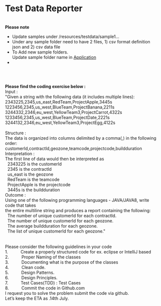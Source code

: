 # Test Data Reporter

</BR>
<b>Please note</b>
</BR>
<ul>
<li>Update samples under /resources/testdata/sample1...</li>
<li>Under any sample folder need to have 2 files, 1) csv format definition json and 2) csv data file</li>
<li>To Add new sample folders. <br/>Update sample folder name in <a href="https://github.com/prabhakarit/demotest/blob/master/src/main/java/com/Application.java">Application</a>  <li>
</ul>

</BR></BR>

<b>Please find the coding exercise below :</b>
</BR>
Input : 
</BR>
"Given a string with the following data (it includes multiple lines):
</BR>
2343225,2345,us_east,RedTeam,ProjectApple,3445s
</BR>
1223456,2345,us_west,BlueTeam,ProjectBanana,2211s
</BR>
3244332,2346,eu_west,YellowTeam3,ProjectCarrot,4322s
</BR>
1233456,2345,us_west,BlueTeam,ProjectDate,2221s
</BR>
3244132,2346,eu_west,YellowTeam3,ProjectEgg,4122s
</BR>
</BR>
Structure : </BR>
The data is organized into columns delimited by a comma(,) in the following order:</BR>
customerId,contractId,geozone,teamcode,projectcode,buildduration</BR>
Interpretation :</BR>
The first line of data would then be interpreted as</BR>
  2343225 is the customerId</BR>
  2345 is the contractId</BR>
  us_east is the geozone</BR>
  RedTeam is the teamcode</BR>
  ProjectApple is the projectcode</BR>
  3445s is the buildduration</BR>
Outcome :</BR>
Using one of the following programming languages - JAVA/JAVA8, write code that takes </BR>the entire multiline string and produces a report containing the following:</BR>
  The number of unique customerId for each contractId.</BR>
  The number of unique customerId for each geozone.</BR>
  The average buildduration for each geozone.</BR>
  The list of unique customerId for each geozone."</BR>
 </BR></BR>
Please consider the following guidelines in your code</BR>
1.       &emsp;Create a properly structured code for ex. eclipse or IntelliJ based</BR>
2.       &emsp;Proper Naming of the classes</BR>
3.       &emsp;Documenting what is the purpose of the classes</BR>
4.       &emsp;Clean code.</BR>
5.       &emsp;Design Patterns.</BR>
6.       &emsp;Design Principles.</BR>
7.       &emsp;Test Cases(TDD) : Test Cases</BR>
8.       &emsp;Commit the code in Github.com</BR>
I request you to solve the problem submit the code via github.</BR>
Let’s keep the ETA as .14th July.</BR>
